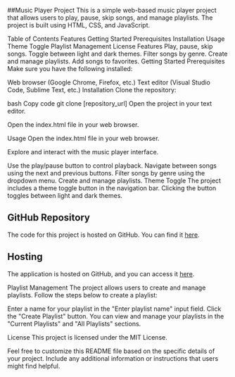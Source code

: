 ##Music Player Project
This is a simple web-based music player project that allows users to play, pause, skip songs, and manage playlists. The project is built using HTML, CSS, and JavaScript.

Table of Contents
Features
Getting Started
Prerequisites
Installation
Usage
Theme Toggle
Playlist Management
License
Features
Play, pause, skip songs.
Toggle between light and dark themes.
Filter songs by genre.
Create and manage playlists.
Add songs to favorites.
Getting Started
Prerequisites
Make sure you have the following installed:

Web browser (Google Chrome, Firefox, etc.)
Text editor (Visual Studio Code, Sublime Text, etc.)
Installation
Clone the repository:

bash
Copy code
git clone [repository_url]
Open the project in your text editor.

Open the index.html file in your web browser.

Usage
Open the index.html file in your web browser.

Explore and interact with the music player interface.

Use the play/pause button to control playback.
Navigate between songs using the next and previous buttons.
Filter songs by genre using the dropdown menu.
Create and manage playlists.
Theme Toggle
The project includes a theme toggle button in the navigation bar. Clicking the button toggles between light and dark themes.


## GitHub Repository

The code for this project is hosted on GitHub. You can find it [here](https://github.com/Ananthuak16/music-player-CN-with-JS.git).

## Hosting

The application is hosted on GitHub, and you can access it [here](https://ananthuak16.github.io/Super-Hero-Hunter/).



Playlist Management
The project allows users to create and manage playlists. Follow the steps below to create a playlist:

Enter a name for your playlist in the "Enter playlist name" input field.
Click the "Create Playlist" button.
You can view and manage your playlists in the "Current Playlists" and "All Playlists" sections.

License
This project is licensed under the MIT License.

Feel free to customize this README file based on the specific details of your project. Include any additional information or instructions that users might find helpful.
